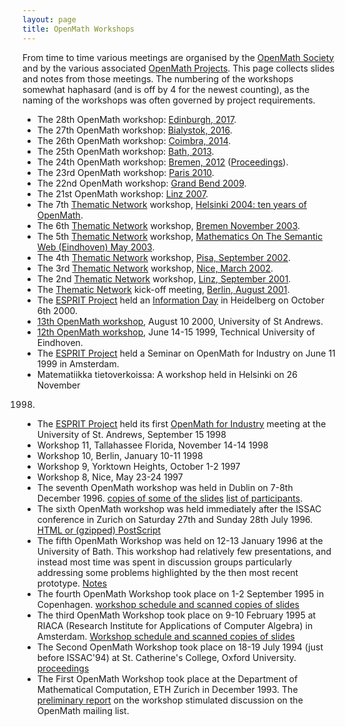 ```yaml
---
layout: page
title: OpenMath Workshops
---
```


From time to time various meetings are organised by the [OpenMath Society](../society) and
by the various associated [OpenMath Projects](../projects).  This page collects slides and
notes from those meetings. The numbering of the workshops somewhat haphasard (and is off
by 4 for the newest counting), as the naming of the workshops was often governed by
project requirements.

* The 28th OpenMath workshop: [Edinburgh, 2017](http://www.cicm-conference.org/2017/cicm.php?event=openmath&amp;menu=general).
* The 27th OpenMath workshop: [Bialystok, 2016](http://www.cicm-conference.org/2016/cicm.php?event=openmath&amp;menu=general).
* The 26th OpenMath workshop: [Coimbra, 2014](http://www.cicm-conference.org/2014/cicm.php?event=openmath&amp;menu=general).
* The 25th OpenMath workshop: [Bath, 2013](http://www.cicm-conference.org/2013/cicm.php?event=openmath&amp;menu=general).
* The 24th OpenMath workshop: [Bremen, 2012](http://www.cicm-conference.org/2012/cicm.php?event=openmath&amp;menu=general) ([Proceedings](http://ceur-ws.org/Vol-921/)).
* The 23rd OpenMath workshop: [Paris 2010](http://cicm2010.cnam.fr/om/).
* The 22nd OpenMath workshop: [Grand Bend 2009](22).
* The 21st OpenMath workshop: [Linz 2007](linz2007).
* The 7th [Thematic Network](../projects/thematic/) workshop, [Helsinki 2004: ten years of OpenMath](helsinki2004/).
* The 6th [Thematic Network](../projects/thematic/) workshop, [Bremen November 2003](bremen2003/).
* The 5th [Thematic Network](../projects/thematic/) workshop, [Mathematics On The Semantic Web (Eindhoven) May 2003](eindhoven2003/).
* The 4th [Thematic Network](../projects/thematic/) workshop, [Pisa, September 2002](pisa2002/).
* The 3rd [Thematic Network](../projects/thematic/) workshop, [Nice, March 2002](nice2002/).
* The 2nd [Thematic Network](../projects/thematic/) workshop, [Linz, September 2001](linz2001/).
* The [Thematic Network](../projects/thematic/) kick-off meeting, [Berlin, August 2001](berlin2001/).
* The [ESPRIT Project](../projects/esprit/final/) held an [Information Day](heidelberg2000/) in Heidelberg on October 6th 2000.
* [13th OpenMath workshop](standrews2000/), August 10 2000, University of St Andrews.
* [12th OpenMath workshop](oldws/riaca1999/), June 14-15 1999, Technical University of Eindhoven.
* The [ESPRIT Project](../projects/esprit/final/) held a Seminar on OpenMath for Industry on June 11
1999 in Amsterdam.
* Matematiikka tietoverkoissa: A workshop held in Helsinki on 26 November
1998.
* The [ESPRIT Project](../projects/esprit/final/) held its first [OpenMath for Industry](standrews98/) meeting at the University of St. Andrews, September 15 1998
* Workshop 11, Tallahassee Florida, November 14-14 1998 
* Workshop 10, Berlin, January 10-11 1998 
* Workshop 9, Yorktown Heights, October 1-2 1997 
* Workshop 8, Nice, May 23-24 1997 
* The seventh OpenMath workshop was held in Dublin on 7-8th December 1996.
[copies of some of
the slides](oldws/proceedings-7.html) [list of participants](oldws/participants-7.html).
* The sixth OpenMath workshop was held immediately after the ISSAC conference
in Zurich on Saturday 27th and Sunday 28th July 1996.
[HTML or (gzipped) PostScript](oldws/proceedings-6.html) 
* The fifth OpenMath Workshop was held on 12-13 January 1996 at the
University of Bath.  This workshop had relatively few presentations, and
instead most time was spent in discussion groups particularly addressing
some problems highlighted by the then most recent prototype.  [Notes](oldws/proceedings-5.html)
* The fourth OpenMath Workshop took place on 1-2 September 1995 in Copenhagen.  [workshop schedule and scanned copies of slides](oldws/proceedings-4.html)
* The third OpenMath Workshop took place on 9-10 February 1995 at RIACA (Research Institute for Applications of Computer Algebra) in Amsterdam.
[Workshop schedule and scanned copies of slides](oldws/proceedings-3.html)
* The Second OpenMath Workshop took place on 18-19 July 1994 (just before
ISSAC'94) at St. Catherine's College, Oxford University. [proceedings](oldws/proceedings-2.html)
* The First OpenMath Workshop took place at the Department of Mathematical Computation,
ETH Zurich in December 1993.  The [preliminary report](oldws/proceedings-1.html) on the
workshop stimulated discussion on the OpenMath mailing list.
